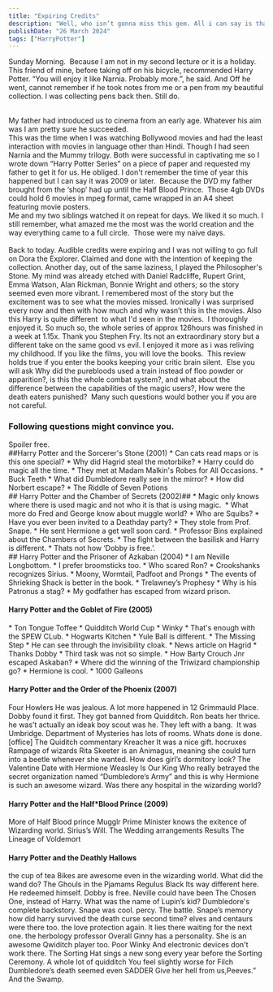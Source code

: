 ```yaml
---
title: "Expiring Credits"
description: "Well, who isn’t gonna miss this gem. All i can say is thank you. Thank You for being the you. The Godfather of Shonen Manga.                                    "
publishDate: "26 March 2024"
tags: ["HarryPotter"]
---
```


Sunday Morning. 
Because I am not in my second lecture or it is a holiday. 
This friend of mine, before taking off on his bicycle, recommended Harry Potter.
“You will enjoy it like Narnia. Probably more.”, he said.
And Off he went, cannot remember if he took notes from me or a pen from my beautiful collection.
I was collecting pens back then.
Still do.

<br> My father had introduced us to cinema from an early age. Whatever his aim was I am pretty sure he succeeded. 
<br>This was the time when I was watching Bollywood movies and had the least interaction with movies in language other than Hindi.
Though I had seen Narnia and the Mummy trilogy. Both were successful in captivating me so I wrote down “Harry Potter Series” on a piece of paper and requested my father to get it for us. He obliged.
I don't remember the time of year this happened but I can say it was 2009 or later. 
Because the DVD my father brought from the ‘shop’ had up until the Half Blood Prince. 
Those 4gb DVDs could hold 6 movies in mpeg format, came wrapped in an A4 sheet featuring movie posters.
<br>Me and my two siblings watched it on repeat for days.
We liked it so much. I still remember, what amazed me the most was the world creation and the way everything came to a full circle. 
Those were my naive days.
<br>
<br>
Back to today.
Audible credits were expiring and I was not willing to go full on Dora the Explorer. Claimed and done with the intention of keeping the collection.
Another day, out of the same laziness, I played the Philosopher's Stone.
My mind was already etched with Daniel Radcliffe, Rupert Grint, Emma Watson, Alan Rickman, Bonnie Wright and others; so the story seemed even more vibrant.
I remembered most of the story but the excitement was to see what the movies missed.
Ironically i was surprised every now and then with how much and why wasn’t this in the movies.
Also this Harry is quite different  to what I'd seen in the movies. 
I thoroughly enjoyed it.
So much so, the whole series of approx 126hours was finished in a week at 1.15x. Thank you Stephen Fry.
Its not an extraordinary story but a different take on the same good vs evil.
I enjoyed it more as i was reliving my childhood.
If you like the films, you will love the books. 
This review holds true if you enter the books keeping your critic brain silent. 
Else you will ask Why did the purebloods used a train instead of floo powder or apparition?, is this the whole combat system?, and what about the difference between the capabilities of the magic users?,
How were the death eaters punished? 
Many such questions would bother you if you are not careful.

<h3>Following questions might convince you. </h3>
Spoiler free.
<br>
##Harry Potter and the Sorcerer's Stone (2001)
* Can cats read maps or is this one special?
* Why did Hagrid steal the motorbike?
* Harry could do magic all the time.
* They met at Madam Malkin's Robes for All Occasions.
* Buck Teeth
* What did Dumbledore really see in the mirror?
* How did Norbert escape?
* The Riddle of Seven Potions
<br>
## Harry Potter and the Chamber of Secrets (2002)##
* Magic only knows where there is used magic and not who it is that is using magic. 
* What more do Fred and George know about muggle world?
* Who are Squibs?
* Have you ever been invited to a Deathday party?
* They stole from Prof. Snape.
* He sent Hermione a get well soon card.
* Professor Bins explained about the Chambers of Secrets.
* The fight between the basilisk and Harry is different.
* Thats not how ‘Dobby is free.’.
  <br>
## Harry Potter and the Prisoner of Azkaban (2004)
* I am Neville Longbottom.
* I prefer broomsticks too.
* Who scared Ron?
* Crookshanks recognizes Sirius.
* Moony, Wormtail, Padfoot and Prongs
* The events of Shrieking Shack is better in the book.
* Trelawney’s Prophesy
* Why is his Patronus a stag?
* My godfather has escaped from wizard prison.
<br>
<h4>Harry Potter and the Goblet of Fire (2005) </h4>
* Ton Tongue Toffee
* Quidditch World Cup
* Winky
* That's enough with the SPEW CLub.
* Hogwarts Kitchen
* Yule Ball is different.
* The Missing Step
* He can see through the invisibility cloak.
* News article on Hagrid
* Thanks Dobby
* Third task was not so simple.
* How Barty Crouch Jnr escaped Askaban?
* Where did the winning of the Triwizard championship go?
* Hermione is cool.
* 1000 Galleons
<br>
<h4>Harry Potter and the Order of the Phoenix (2007) </h4>
Four Howlers
He was jealous.
A lot more happened in 12 Grimmauld Place.
Dobby found it first.
They got banned from Quidditch.
Ron beats her thrice.
he was’t actually an ideak boy scout was he.
They left with a bang. 
It was Umbridge.
Department of Mysteries has lots of rooms.
Whats done is done.[office]
The Quiditch commentary
Kreacher
It was a nice gift.
hocruxes
Rampage of wizards
Rita Skeeter is an Animagus, meaning she could turn into a beetle whenever she wanted.
How does girl’s dormitory look?
The Valentine Date with Hermione
Weasley Is Our King
Who really betrayed the secret organization named “Dumbledore’s Army” and this is why Hermione is such an awesome wizard.
Was there any hospital in the wizarding world?
<h4>Harry Potter and the Half*Blood Prince (2009) </h4>
More of Half Blood prince
Mugglr Prime Minister knows the exitence of Wizarding world.
Sirius’s Will.
The Wedding arrangements
Results
The Lineage of Voldemort
<h4>Harry Potter and the Deathly Hallows </h4>
the cup of tea
Bikes are awesome even in the wizarding world.
What did the wand do?
The Ghouls in the Pjamams
Regulus Black
Its way different here.
He redeemed himself.
Dobby is free.
Neville could have been The Chosen One, instead of Harry.
What was the name of Lupin’s kid?
Dumbledore's complete backstory.
Snape was cool.
percy.
The battle.
Snape’s memory
how did harry survived the death curse second time?
elves and centaurs were there too.
the love protection again.
It lies there waiting for the next one.
the herbology professor
Overall
Ginny has a personality. She is an awesome Qwiditch player too.
Poor Winky
And electronic devices don't work there.
The Sorting Hat sings a new song every year before the Sorting Ceremony.
A whole lot of quidditch
You feel slightly worse for Filch
Dumbledore’s death seemed even SADDER
Give her hell from us,Peeves.” And the Swamp.
